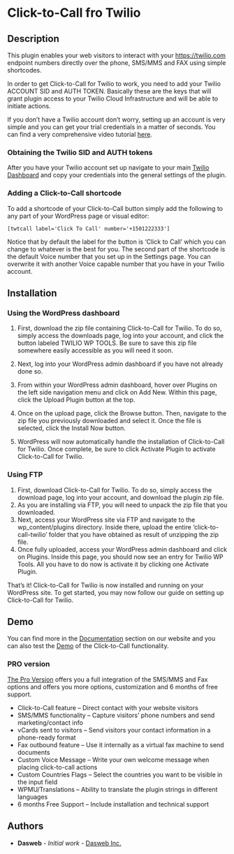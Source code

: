 # Click-to-Call fro Twilio


## Description

This plugin enables your web visitors to interact with your https://twilio.com endpoint numbers directly over the phone, SMS/MMS and FAX using simple shortcodes.

In order to get Click-to-Call for Twilio to work, you need to add your Twilio ACCOUNT SID and AUTH TOKEN. Basically these are the keys that will grant plugin access to your Twilio Cloud Infrastructure and will be able to initiate actions.

If you don’t have a Twilio account don’t worry, setting up an account is very simple and you can get your trial credentials in a matter of seconds. You can find a very comprehensive video tutorial [here](https://twilio.dasweb.ca/general-settings/).

<h3>Obtaining the Twilio SID and AUTH tokens</h3>

After you have your Twilio account set up navigate to your main [Twilio Dashboard](https://www.twilio.com/console) and copy your credentials into the general settings of the plugin.

<h3>Adding a Click-to-Call shortcode</h3>

To add a shortcode of your Click-to-Call button simply add the following to any part of your WordPress page or visual editor:

```
[twtcall label='Click To Call' number='+1501222333']
```
Notice that by default the label for the button is ‘Click to Call’ which you can change to whatever is the best for you. The second part of the shortcode is the default Voice number that you set up in the Settings page. You can overwrite it with another Voice capable number that you have in your Twilio account.



## Installation

<h3>Using the WordPress dashboard</h3>

1. First, download the zip file containing Click-to-Call for Twilio. To do so, simply access the downloads page, log into your account, and click the button labeled TWILIO WP TOOLS. Be sure to save this zip file somewhere easily accessible as you will need it soon.

2. Next, log into your WordPress admin dashboard if you have not already done so.
3. From within your WordPress admin dashboard, hover over Plugins on the left side navigation menu and click on Add New. Within this page, click the Upload Plugin button at the top.
4. Once on the upload page, click the Browse button. Then, navigate to the zip file you previously downloaded and select it. Once the file is selected, click the Install Now button.
5. WordPress will now automatically handle the installation of Click-to-Call for Twilio. Once complete, be sure to click Activate Plugin to activate Click-to-Call for Twilio.

<h3>Using FTP</h3>

1. First, download Click-to-Call for Twilio. To do so, simply access the download page, log into your account, and download the plugin zip file.
2. As you are installing via FTP, you will need to unpack the zip file that you downloaded.
3. Next, access your WordPress site via FTP and navigate to the wp_content/plugins directory. Inside there, upload the entire ‘click-to-call-twilio’ folder that you have obtained as result of unzipping the zip file.
4. Once fully uploaded, access your WordPress admin dashboard and click on Plugins. Inside this page, you should now see an entry for Twilio WP Tools. All you have to do now is activate it by clicking one Activate Plugin.

That’s it! Click-to-Call for Twilio is now installed and running on your WordPress site. To get started, you may now follow our guide on setting up Click-to-Call for Twilio.

## Demo

You can find more in the [Documentation](https://twilio.dasweb.ca/documentation) section on our website and you can also test the [Demo](https://twilio.dasweb.ca/click-to-call-for-wordpress/) of the Click-to-Call functionality.

### PRO version

[The Pro Version](https://twilio.dasweb.ca/shop/twilio-wordpress-tools-pro/) offers you a full integration of the SMS/MMS and Fax options and offers you more options, customization and 6 months of free support.

* Click-to-Call feature – Direct contact with your website visitors
* SMS/MMS functionality – Capture visitors’ phone numbers and send marketing/contact info
* vCards sent to visitors – Send visitors your contact information in a phone-ready format
* Fax outbound feature – Use it internally as a virtual fax machine to send documents
* Custom Voice Message – Write your own welcome message when placing click-to-call actions
* Custom Countries Flags – Select the countries you want to be visible in the input field
* WPMU/Translations – Ability to translate the plugin strings in different languages
* 6 months Free Support – Include installation and technical support


## Authors

* **Dasweb** - *Initial work* - [Dasweb Inc.](https://dasweb.ca)



